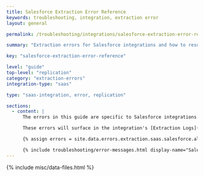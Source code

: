 ```yaml
---
title: Salesforce Extraction Error Reference
keywords: troubleshooting, integration, extraction error
layout: general

permalink: /troubleshooting/integrations/salesforce-extraction-error-reference

summary: "Extraction errors for Salesforce integrations and how to resolve them."

key: "salesforce-extraction-error-reference"

level: "guide"
top-level: "replication"
category: "extraction-errors"
integration-type: "saas"

type: "saas-integration, error, replication"

sections:
  - content: |
      The errors in this guide are specific to Salesforce integrations. Refer to the [Common SaaS extraction error reference]({{ link.troubleshooting.saas-extraction-errors | prepend: site.baseurl }}) for errors common to all SaaS integrations.

      These errors will surface in the integration's [Extraction Logs]({{ link.replication.extraction-logs | prepend: site.baseurl }}).

      {% assign errors = site.data.errors.extraction.saas.salesforce.all | sort_natural:"message" %}

      {% include troubleshooting/error-messages.html display-name="Salesforce" %}
---
```

{% include misc/data-files.html %}